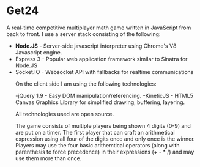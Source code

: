 Get24
===============

A real-time competitive multiplayer math game written in JavaScript from back to front. I use a server stack consisting of the following:
<ul>
  <li><strong>Node.JS</strong> - Server-side javascript interpreter using Chrome's V8 Javascript engine.</li>
  <li>Express 3 - Popular web application framework similar to Sinatra for Node.JS</li>
  <li>Socket.IO - Websocket API with fallbacks for realtime communications</li>

On the client side I am using the following technologies:

-jQuery 1.9 - Easy DOM manipulation/referencing.
-KineticJS - HTML5 Canvas Graphics Library for simplified drawing, buffering, layering.

All technologies used are open source. 

The game consists of multiple players being shown 4 digits (0-9) and are put on a timer. The first player that can craft an arithmetical expression using all four of the digits once and only once is the winner. Players may use the four basic arithemtical operators (along with parenthesis to force precedence) in their expressions (+ - * /) and may use them more than once.
